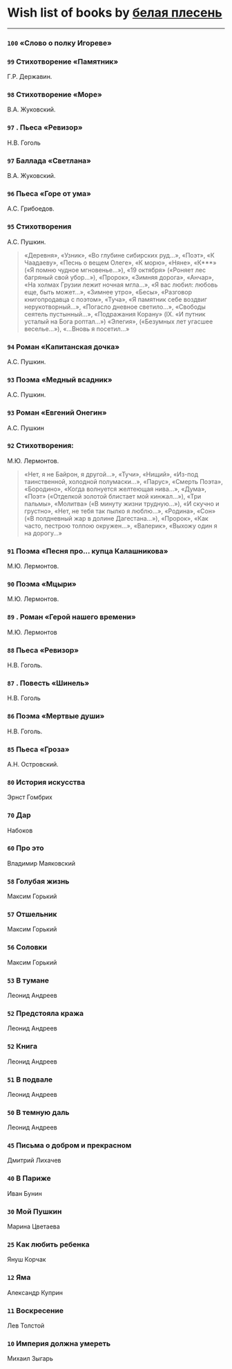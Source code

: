 # Wish list of books by [белая плесень](https://plus.google.com/104448632954411726505)
---

### `100` «Слово о полку Игореве»

### `99` Стихотворение «Памятник»
Г.Р. Державин.

### `98` Стихотворение «Море»
В.А. Жуковский.

### `97` . Пьеса «Ревизор»
Н.В. Гоголь

### `97` Баллада «Светлана»
В.А. Жуковский.

### `96` Пьеса «Горе от ума»
А.С. Грибоедов.

### `95` Стихотворения
А.С. Пушкин.
> «Деревня», «Узник», «Во глубине сибирских руд…», «Поэт», «К Чаадаеву», «Песнь о вещем Олеге», «К морю», «Няне», «К***» («Я помню чудное мгновенье…»), «19 октября» («Роняет лес багряный свой убор…»), «Пророк», «Зимняя дорога», «Анчар», «На холмах Грузии лежит ночная мгла…», «Я вас любил: любовь еще, быть может…», «Зимнее утро», «Бесы», «Разговор книгопродавца с поэтом», «Туча», «Я памятник себе воздвиг нерукотворный…», «Погасло дневное светило…», «Свободы сеятель пустынный…», «Подражания Корану» (IX. «И путник усталый на Бога роптал…») «Элегия», («Безумных лет угасшее веселье…»), «…Вновь я посетил…»

### `94` Роман «Капитанская дочка»
А.С. Пушкин.

### `93` Поэма «Медный всадник»
А.С. Пушкин.

### `93` Роман «Евгений Онегин»
А.С. Пушкин

### `92` Стихотворения:
М.Ю. Лермонтов.
> «Нет, я не Байрон, я другой…», «Тучи», «Нищий», «Из-под таинственной, холодной полумаски…», «Парус», «Смерть Поэта», «Бородино», «Когда волнуется желтеющая нива…», «Дума», «Поэт» («Отделкой золотой блистает мой кинжал…»), «Три пальмы», «Молитва» («В минуту жизни трудную…»), «И скучно и грустно», «Нет, не тебя так пылко я люблю…», «Родина», «Сон» («В полдневный жар в долине Дагестана…»), «Пророк», «Как часто, пестрою толпою окружен…», «Валерик», «Выхожу один я на дорогу…»

### `91` Поэма «Песня про… купца Калашникова»
М.Ю. Лермонтов.

### `90` Поэма «Мцыри»
М.Ю. Лермонтов.

### `89` . Роман «Герой нашего времени»
М.Ю. Лермонтов

### `88` Пьеса «Ревизор»
Н.В. Гоголь.

### `87` . Повесть «Шинель»
Н.В. Гоголь

### `86` Поэма «Мертвые души»
Н.В. Гоголь.

### `85` Пьеса «Гроза»
А.Н. Островский.

### `80` История искусства
Эрнст Гомбрих

### `70` Дар
Набоков

### `60` Про это
Владимир Маяковский

### `58` Голубая жизнь
Максим Горький

### `57` Отшельник
Максим Горький

### `56` Соловки
Максим Горький

### `53` В тумане
Леонид Андреев

### `52` Предстояла кража
Леонид Андреев

### `52` Книга
Леонид Андреев

### `51` В подвале
Леонид Андреев

### `50` В темную даль
Леонид Андреев

### `45` Письма о добром и прекрасном
Дмитрий Лихачев

### `40` В Париже
Иван Бунин

### `30` Мой Пушкин
Марина Цветаева

### `25` Как любить ребенка
Януш Корчак

### `12` Яма
Александр Куприн

### `11` Воскресение
Лев Толстой

### `10` Империя должна умереть
Михаил Зыгарь

